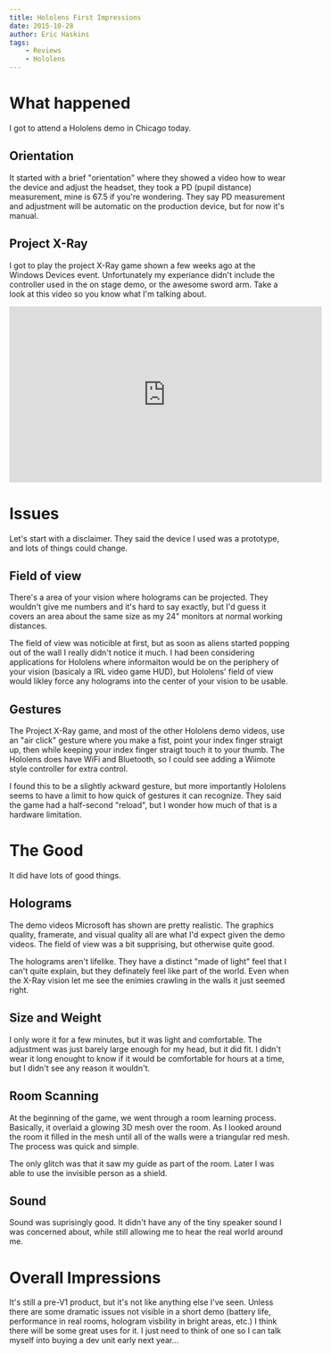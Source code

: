 ```yaml
---
title: Hololens First Impressions	
date: 2015-10-28
author: Eric Haskins
tags: 
    - Reviews
    - Hololens
---
```


# What happened
I got to attend a Hololens demo in Chicago today. 

## Orientation
It started with a brief "orientation" where they showed a video how to wear the device and adjust the headset, they took a PD (pupil distance) measurement, mine is 67.5 if you're wondering. They say PD measurement and adjustment will be automatic on the production device, but for now it's manual. 

## Project X-Ray
I got to play the project X-Ray game shown a few weeks ago at the Windows Devices event. Unfortunately my experiance didn't include the controller used in the on stage demo, or the awesome sword arm. Take a look at this video so you know what I'm talking about.

<iframe width="560" height="315" src="https://www.youtube.com/embed/C3rNIxMlKmI?start=216" frameborder="0" allowfullscreen></iframe>

# Issues
Let's start with a disclaimer. They said the device I used was a prototype, and lots of things could change.

## Field of view
There's a area of your vision where holograms can be projected. They wouldn't give me numbers and it's hard to say exactly, but I'd guess it covers an area about the same size as my 24" monitors at normal working distances.

The field of view was noticible at first, but as soon as aliens started popping out of the wall I really didn't notice it much. I had been considering applications for Hololens where informaiton would be on the periphery of your vision (basicaly a IRL video game HUD), but Hololens' field of view would likley force any holograms into the center of your vision to be usable.

## Gestures
The Project X-Ray game, and most of the other Hololens demo videos, use an "air click" gesture where you make a fist, point your index finger straigt up, then while keeping your index finger straigt touch it to your thumb. The Hololens does have WiFi and Bluetooth, so I could see adding a Wiimote style controller for extra control.

I found this to be a slightly ackward gesture, but more importantly Hololens seems to have a limit to how quick of gestures it can recognize. They said the game had a half-second "reload", but I wonder how much of that is a hardware limitation.

# The Good
It did have lots of good things.

## Holograms
The demo videos Microsoft has shown are pretty realistic. The graphics quality, framerate, and visual quality all are what I'd expect given the demo videos. The field of view was a bit supprising, but otherwise quite good. 

The holograms aren't lifelike. They have a distinct "made of light" feel that I can't quite explain, but they definately feel like part of the world. Even when the X-Ray vision let me see the enimies crawling in the walls it just seemed right.

## Size and Weight
I only wore it for a few minutes, but it was light and comfortable. The adjustment was just barely large enough for my head, but it did fit. I didn't wear it long enought to know if it would be comfortable for hours at a time, but I didn't see any reason it wouldn't.

## Room Scanning
At the beginning of the game, we went through a room learning process. Basically, it overlaid a glowing 3D mesh over the room. As I looked around the room it filled in the mesh until all of the walls were a triangular red mesh. The process was quick and simple.

The only glitch was that it saw my guide as part of the room. Later I was able to use the invisible person as a shield. 

## Sound
Sound was suprisingly good. It didn't have any of the tiny speaker sound I was concerned about, while still allowing me to hear the real world around me.

# Overall Impressions
It's still a pre-V1 product, but it's not like anything else I've seen. Unless there are some dramatic issues not visible in a short demo (battery life, performance in real rooms, hologram visbility in bright areas, etc.) I think there will be some great uses for it. I just need to think of one so I can talk myself into buying a dev unit early next year...